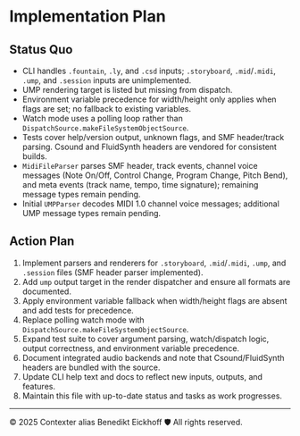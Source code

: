 # Implementation Plan

## Status Quo

- CLI handles `.fountain`, `.ly`, and `.csd` inputs; `.storyboard`, `.mid`/`.midi`, `.ump`, and `.session` inputs are unimplemented.
- UMP rendering target is listed but missing from dispatch.
- Environment variable precedence for width/height only applies when flags are set; no fallback to existing variables.
- Watch mode uses a polling loop rather than `DispatchSource.makeFileSystemObjectSource`.
- Tests cover help/version output, unknown flags, and SMF header/track parsing. Csound and FluidSynth headers are vendored for consistent builds.
- `MidiFileParser` parses SMF header, track events, channel voice messages (Note On/Off, Control Change, Program Change, Pitch Bend), and meta events (track name, tempo, time signature); remaining message types remain pending.
- Initial `UMPParser` decodes MIDI 1.0 channel voice messages; additional UMP message types remain pending.

## Action Plan

1. Implement parsers and renderers for `.storyboard`, `.mid`/`.midi`, `.ump`, and `.session` files (SMF header parser implemented).
2. Add `ump` output target in the render dispatcher and ensure all formats are documented.
3. Apply environment variable fallback when width/height flags are absent and add tests for precedence.
4. Replace polling watch mode with `DispatchSource.makeFileSystemObjectSource`.
5. Expand test suite to cover argument parsing, watch/dispatch logic, output correctness, and environment variable precedence.
6. Document integrated audio backends and note that Csound/FluidSynth headers are bundled with the source.
7. Update CLI help text and docs to reflect new inputs, outputs, and features.
8. Maintain this file with up-to-date status and tasks as work progresses.

---

© 2025 Contexter alias Benedikt Eickhoff 🛡️ All rights reserved.
